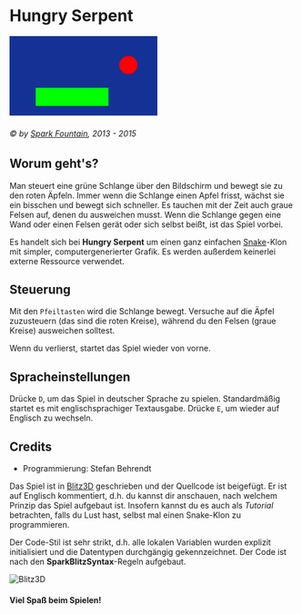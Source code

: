 # Hungry Serpent
![Hungry Serpent Logo](https://raw.githubusercontent.com/SparkFountain/Hungry-Serpent/master/logo.png "Logo")
###### © by [Spark Fountain](http://sparkfountain.de/), 2013 - 2015

## Worum geht's?
Man steuert eine grüne Schlange über den Bildschirm und bewegt sie zu den roten Äpfeln.
Immer wenn die Schlange einen Apfel frisst, wächst sie ein bisschen und bewegt sich 
schneller. Es tauchen mit der Zeit auch graue Felsen auf, denen du ausweichen musst. 
Wenn die Schlange gegen eine Wand oder einen Felsen gerät oder sich selbst beißt, ist
das Spiel vorbei.

Es handelt sich bei **Hungry Serpent** um einen ganz einfachen 
[Snake](https://en.wikipedia.org/wiki/Snake_%28video_game%29)-Klon mit simpler, 
computergenerierter Grafik. Es werden außerdem keinerlei externe Ressource verwendet.

## Steuerung
Mit den `Pfeiltasten` wird die Schlange bewegt. Versuche auf die Äpfel zuzusteuern 
(das sind die roten Kreise), während du den Felsen (graue Kreise) ausweichen solltest.

Wenn du verlierst, startet das Spiel wieder von vorne.

## Spracheinstellungen
Drücke `D`, um das Spiel in deutscher Sprache zu spielen. Standardmäßig startet es mit 
englischsprachiger Textausgabe. Drücke `E`, um wieder auf Englisch zu wechseln.

## Credits
* Programmierung: Stefan Behrendt

Das Spiel ist in [Blitz3D](http://www.blitzbasic.com/Products/blitz3d.php) geschrieben 
und der Quellcode ist beigefügt. Er ist auf Englisch kommentiert, d.h. du kannst dir 
anschauen, nach welchem Prinzip das Spiel aufgebaut ist. Insofern kannst du es auch 
als *Tutorial* betrachten, falls du Lust hast, selbst mal einen Snake-Klon zu 
programmieren.

Der Code-Stil ist sehr strikt, d.h. alle lokalen Variablen wurden explizit initialisiert
und die Datentypen durchgängig gekennzeichnet. Der Code ist nach den 
**SparkBlitzSyntax**-Regeln aufgebaut.

![Blitz3D](http://www.blitzbasic.com/img/blitz3d.png "Blitz3D")

#### Viel Spaß beim Spielen!